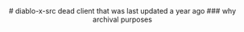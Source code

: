 <div align="center">
# diablo-x-src
dead client that was last updated a year ago
### why
archival purposes
</div>
